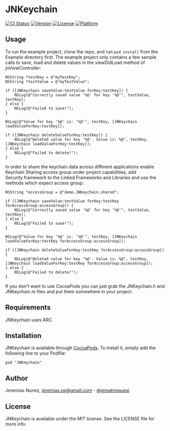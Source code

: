 # JNKeychain

[![CI Status](http://img.shields.io/travis/jeremangnr/JNKeychain.svg?style=flat)](https://travis-ci.org/jeremangnr/JNKeychain)
[![Version](https://img.shields.io/cocoapods/v/JNKeychain.svg?style=flat)](http://cocoadocs.org/docsets/JNKeychain)
[![License](https://img.shields.io/cocoapods/l/JNKeychain.svg?style=flat)](http://cocoadocs.org/docsets/JNKeychain)
[![Platform](https://img.shields.io/cocoapods/p/JNKeychain.svg?style=flat)](http://cocoadocs.org/docsets/JNKeychain)

## Usage

To run the example project, clone the repo, and run `pod install` from the Example directory first. The example project only contains a few sample calls to save, load and delete values in the viewDidLoad method of jnViewController:

    NSString *testKey = @"myTestKey";
    NSString *testValue = @"myTestValue";

    if ([JNKeychain saveValue:testValue forKey:testKey]) {
        NSLog(@"Correctly saved value '%@' for key '%@'", testValue, testKey);
    } else {
        NSLog(@"Failed to save!");
    }

    NSLog(@"Value for key '%@' is: '%@'", testKey, [JNKeychain loadValueForKey:testKey]);

    if ([JNKeychain deleteValueForKey:testKey]) {
        NSLog(@"Deleted value for key '%@'. Value is: %@", testKey, [JNKeychain loadValueForKey:testKey]);
    } else {
        NSLog(@"Failed to delete!");
    }

In order to share the keychain data across different applications enable Keychain Sharing access group under project capabilities, add Security.framework to the Linked Frameworks and Libraries and use the methods which expect access group:

    NSString *accessGroup = @"demo.JNKeychain.shared";

    if ([JNKeychain saveValue:testValue forKey:testKey forAccessGroup:accessGroup]) {
        NSLog(@"Correctly saved value '%@' for key '%@'", testValue, testKey);
    } else {
        NSLog(@"Failed to save!");
    }

    NSLog(@"Value for key '%@' is: '%@'", testKey, [JNKeychain loadValueForKey:testKey forAccessGroup:accessGroup]);

    if ([JNKeychain deleteValueForKey:testKey forAccessGroup:accessGroup]) {
        NSLog(@"Deleted value for key '%@'. Value is: %@", testKey, [JNKeychain loadValueForKey:testKey forAccessGroup:accessGroup]);
    } else {
        NSLog(@"Failed to delete!");
    }

If you don't want to use CocoaPods you can just grab the JNKeychain.h and JNKeychain.m files and put them somewhere in your project.

## Requirements

JNKeychain uses ARC.

## Installation

JNKeychain is available through [CocoaPods](http://cocoapods.org). To install
it, simply add the following line to your Podfile:

    pod "JNKeychain"

## Author

Jeremias Nunez, jeremias.np@gmail.com - [@jereahrequesi](https://twitter.com/jereahrequesi)

## License

JNKeychain is available under the MIT license. See the LICENSE file for more info.

